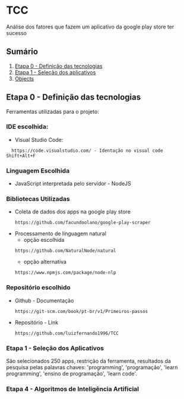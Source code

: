 # TCC
Análise dos fatores que fazem um aplicativo da google play store ter sucesso 

## Sumário

  1. [Etapa 0 - Definição das tecnologias](#etapa-0---definição-das-tecnologias)
  1. [Etapa 1 - Seleção dos aplicativos](#etapa-1---seleção-dos-aplicativos)
  1. [Objects](#objects)



## Etapa 0 - Definição das tecnologias
 Ferramentas utilizadas para o projeto:

### IDE escolhida:   
  * Visual Studio Code:
  ```
    https://code.visualstudio.com/ - Identação no visual code Shift+Alt+F
  ```  

### Linguagem Escolhida
  * JavaScript interpretada pelo servidor - NodeJS  
  
### Bibliotecas Utilizadas  
  * Coleta de dados dos apps na google play store 
    ```
    https://github.com/facundoolano/google-play-scraper
    ```
  * Processamento de linguagem natural  
    - opção escolhida 
    ```
    https://github.com/NaturalNode/natural
    ```
    - opção alternativa
    ```
    https://www.npmjs.com/package/node-nlp
    ```
### Repositório escolhido  
  * Github - Documentação
    ```
    https://git-scm.com/book/pt-br/v1/Primeiros-passos        
    ```
  * Repositório - Link
    ```
    https://github.com/luizfernando1996/TCC
    ```

### Etapa 1 - Seleção dos Aplicativos
São selecionados 250 apps, restrição da ferramenta, resultados da pesquisa pelas 
palavras chaves: 'programming', 'programação', 'learn programming', 'ensino de programação', 'learn code'.

### Etapa 4 - Algoritmos de Inteligência Artificial
#
